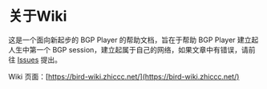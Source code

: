 # 关于Wiki

这是一个面向新起步的 BGP Player 的帮助文档，旨在于帮助 BGP Player 建立起人生中第一个 BGP session，建立起属于自己的网络，如果文章中有错误，请前往 [Issues](https://github.com/Shizuku-Global-Communications/Bird_Wiki/issues) 提出。

Wiki 页面：[https://bird-wiki.zhiccc.net/](https://bird-wiki.zhiccc.net/)
